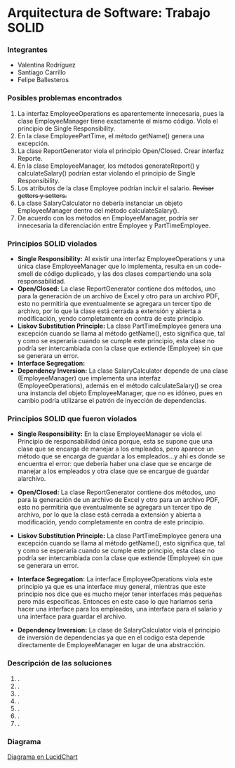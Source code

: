 # Arquitectura de Software: Trabajo SOLID
### Integrantes
- Valentina Rodríguez
- Santiago Carrillo
- Felipe Ballesteros


### Posibles problemas encontrados
1. La interfaz EmployeeOperations es aparentemente innecesaria, pues la clase EmployeeManager tiene exactamente el mismo
código. Viola el principio de Single Responsibility.
2. En la clase EmployeePartTime, el método getName() genera una excepción.
3. La clase ReportGenerator viola el principio Open/Closed. Crear interfaz Reporte.
4. En la clase EmployeeManager, los métodos generateReport() y calculateSalary() podrían estar violando el principio de
Single Responsibility.
5. Los atributos de la clase Employee podrían incluir el salario. ~~Revisar getters y setters.~~
6. La clase SalaryCalculator no debería instanciar un objeto EmployeeManager dentro del método calculateSalary().
7. De acuerdo con los métodos en EmployeeManager, podría ser innecesaria la diferenciación entre Employee y
PartTimeEmployee.

### Principios SOLID violados
- **Single Responsibility:** Al existir una interfaz EmployeeOperations y una única clase EmployeeManager que lo 
implementa, resulta en un code-smell de código duplicado, y las dos clases compartiendo una sola responsabilidad.
- **Open/Closed:** La clase ReportGenerator contiene dos métodos, uno para la generación de un archivo de Excel y otro
para un archivo PDF, esto no permitiría que eventualmente se agregara un tercer tipo de archivo, por lo que la clase
está cerrada a extensión y abierta a modificación, yendo completamente en contra de este principio.
- **Liskov Substitution Principle:** La clase PartTimeEmployee genera una excepción cuando se llama al método getName(),
esto significa que, tal y como se esperaría cuando se cumple este principio, esta clase no podría ser intercambiada con
la clase que extiende (Employee) sin que se generara un error.
- **Interface Segregation:**
- **Dependency Inversion:** La clase SalaryCalculator depende de una clase (EmployeeManager) que implementa una interfaz
(EmployeeOperations), además en el método calculateSalary() se crea una instancia del objeto EmployeeManager, que no es
idóneo, pues en cambio podría utilizarse el patrón de inyección de dependencias.

### Principios SOLID que fueron violados
- **Single Responsibility:** En la clase EmployeeManager se viola el Principio de responsabilidad única porque, esta se supone que una clase que se encarga de manejar a los empleados, pero aparece un método que se encarga de guardar a los empleados...y ahí es donde se encuentra el error: que deberia haber una clase que se encarge de manejar a los empleados y otra clase que se encargue de guardar alarchivo.  

- **Open/Closed:** La clase ReportGenerator contiene dos métodos, uno para la generación de un archivo de Excel y otro
para un archivo PDF, esto no permitiría que eventualmente se agregara un tercer tipo de archivo, por lo que la clase
está cerrada a extensión y abierta a modificación, yendo completamente en contra de este principio.

- **Liskov Substitution Principle:** La clase PartTimeEmployee genera una excepción cuando se llama al método getName(),
esto significa que, tal y como se esperaría cuando se cumple este principio, esta clase no podría ser intercambiada con
la clase que extiende (Employee) sin que se generara un error.

- **Interface Segregation:** La interface EmployeeOperations viola este principio ya que es una interface muy general, mientras que este principio nos dice que es mucho mejor tener interfaces más pequeñas pero más especificas. Entonces en este caso lo que hariamos seria hacer una interface para los empleados, una interface para el salario y una interface para guardar el archivo.

- **Dependency Inversion:** La clase de SalaryCalculator viola el principio de inversión de dependencias ya que en el codigo esta depende directamente de EmployeeManager en lugar de una abstracción.


### Descripción de las soluciones
1. .
2. .
3. .
4. .
5. .
6. .
7. .

### Diagrama
[Diagrama en LucidChart](https://lucid.app/lucidchart/15ced8b9-7eb4-4477-96e0-916c038699b8/edit?viewport_loc=-1466%2C-333%2C3940%2C2000%2CHWEp-vi-RSFO&invitationId=inv_2a28a5d9-fb67-48b2-a02d-6c95ae150419)
